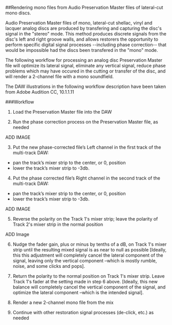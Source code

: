 ##Rendering mono files from Audio Preservation Master files of lateral-cut mono discs.

Audio Preservation Master files of mono, lateral-cut shellac, vinyl and lacquer analog discs are produced by transfering and capturing the disc's signal in the "stereo" mode.  This method produces discrete signals from the disc's left and right groove walls, and allows restorers the opportunity to perform specific digital signal processes --including phase correction-- that would be impossible had the discs been transfered in the "mono" mode.

The following workflow for processing an analog disc Preservation Master file will optimize its lateral signal, eliminate any vertical signal, reduce phase problems which may have occured in the cutting or transfer of the disc, and will render a 2-channel file with a mono soundfield.

The DAW illustrations in the following workflow description have been taken from Adobe Audition CC, 10.1.1.11  

###Workflow

1)	Load the Preservation Master file into the DAW

2)	Run the phase correction process on the Preservation Master file, as needed

ADD IMAGE

3)	Put the new phase-corrected file’s Left channel in the first track of the multi-track DAW:  

* pan the track’s mixer strip to the center, or 0, position  
* lower the track’s mixer strip to -3db.

4)	Put the phase corrected file’s Right channel in the second track of the multi-track DAW: 

* pan the track’s mixer strip to the center, or 0, position  
* lower the track’s mixer strip to -3db.

ADD IMAGE

5)	Reverse the polarity on the Track 1's mixer strip; leave the polarity of Track 2's mixer strip in the normal position

ADD Image

6)	Nudge the fader gain, plus or minus by tenths of a dB, on Track 1's mixer strip until the resulting mixed signal is as near to null as possible [Ideally, this this adjustment will completely cancel the lateral component of the signal, leaving only the vertical component –which is mostly rumble, noise, and some clicks and pops].

7)	Return the polarity to the normal position on Track 1's mixer strip.  Leave Track 1's fader at the setting made in step 6 above. [Ideally, this new balance will completely cancel the vertical component of the signal, and optimize the lateral component –which is the intended signal].

8)	Render a new 2-channel mono file from the mix

9)	Continue with other restoration signal processes (de-click, etc.) as needed
